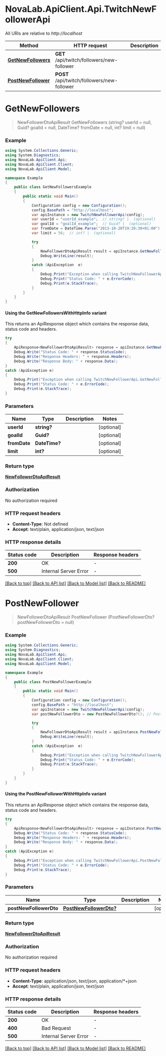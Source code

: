 # NovaLab.ApiClient.Api.TwitchNewFollowerApi

All URIs are relative to *http://localhost*

| Method | HTTP request | Description |
|--------|--------------|-------------|
| [**GetNewFollowers**](TwitchNewFollowerApi.md#getnewfollowers) | **GET** /api/twitch/followers/new-follower |  |
| [**PostNewFollower**](TwitchNewFollowerApi.md#postnewfollower) | **POST** /api/twitch/followers/new-follower |  |

<a name="getnewfollowers"></a>
# **GetNewFollowers**
> NewFollowerDtoApiResult GetNewFollowers (string? userId = null, Guid? goalId = null, DateTime? fromDate = null, int? limit = null)



### Example
```csharp
using System.Collections.Generic;
using System.Diagnostics;
using NovaLab.ApiClient.Api;
using NovaLab.ApiClient.Client;
using NovaLab.ApiClient.Model;

namespace Example
{
    public class GetNewFollowersExample
    {
        public static void Main()
        {
            Configuration config = new Configuration();
            config.BasePath = "http://localhost";
            var apiInstance = new TwitchNewFollowerApi(config);
            var userId = "userId_example";  // string? |  (optional) 
            var goalId = "goalId_example";  // Guid? |  (optional) 
            var fromDate = DateTime.Parse("2013-10-20T19:20:30+01:00");  // DateTime? |  (optional) 
            var limit = 56;  // int? |  (optional) 

            try
            {
                NewFollowerDtoApiResult result = apiInstance.GetNewFollowers(userId, goalId, fromDate, limit);
                Debug.WriteLine(result);
            }
            catch (ApiException  e)
            {
                Debug.Print("Exception when calling TwitchNewFollowerApi.GetNewFollowers: " + e.Message);
                Debug.Print("Status Code: " + e.ErrorCode);
                Debug.Print(e.StackTrace);
            }
        }
    }
}
```

#### Using the GetNewFollowersWithHttpInfo variant
This returns an ApiResponse object which contains the response data, status code and headers.

```csharp
try
{
    ApiResponse<NewFollowerDtoApiResult> response = apiInstance.GetNewFollowersWithHttpInfo(userId, goalId, fromDate, limit);
    Debug.Write("Status Code: " + response.StatusCode);
    Debug.Write("Response Headers: " + response.Headers);
    Debug.Write("Response Body: " + response.Data);
}
catch (ApiException e)
{
    Debug.Print("Exception when calling TwitchNewFollowerApi.GetNewFollowersWithHttpInfo: " + e.Message);
    Debug.Print("Status Code: " + e.ErrorCode);
    Debug.Print(e.StackTrace);
}
```

### Parameters

| Name | Type | Description | Notes |
|------|------|-------------|-------|
| **userId** | **string?** |  | [optional]  |
| **goalId** | **Guid?** |  | [optional]  |
| **fromDate** | **DateTime?** |  | [optional]  |
| **limit** | **int?** |  | [optional]  |

### Return type

[**NewFollowerDtoApiResult**](NewFollowerDtoApiResult.md)

### Authorization

No authorization required

### HTTP request headers

 - **Content-Type**: Not defined
 - **Accept**: text/plain, application/json, text/json


### HTTP response details
| Status code | Description | Response headers |
|-------------|-------------|------------------|
| **200** | OK |  -  |
| **500** | Internal Server Error |  -  |

[[Back to top]](#) [[Back to API list]](../README.md#documentation-for-api-endpoints) [[Back to Model list]](../README.md#documentation-for-models) [[Back to README]](../README.md)

<a name="postnewfollower"></a>
# **PostNewFollower**
> NewFollowerDtoApiResult PostNewFollower (PostNewFollowerDto? postNewFollowerDto = null)



### Example
```csharp
using System.Collections.Generic;
using System.Diagnostics;
using NovaLab.ApiClient.Api;
using NovaLab.ApiClient.Client;
using NovaLab.ApiClient.Model;

namespace Example
{
    public class PostNewFollowerExample
    {
        public static void Main()
        {
            Configuration config = new Configuration();
            config.BasePath = "http://localhost";
            var apiInstance = new TwitchNewFollowerApi(config);
            var postNewFollowerDto = new PostNewFollowerDto?(); // PostNewFollowerDto? |  (optional) 

            try
            {
                NewFollowerDtoApiResult result = apiInstance.PostNewFollower(postNewFollowerDto);
                Debug.WriteLine(result);
            }
            catch (ApiException  e)
            {
                Debug.Print("Exception when calling TwitchNewFollowerApi.PostNewFollower: " + e.Message);
                Debug.Print("Status Code: " + e.ErrorCode);
                Debug.Print(e.StackTrace);
            }
        }
    }
}
```

#### Using the PostNewFollowerWithHttpInfo variant
This returns an ApiResponse object which contains the response data, status code and headers.

```csharp
try
{
    ApiResponse<NewFollowerDtoApiResult> response = apiInstance.PostNewFollowerWithHttpInfo(postNewFollowerDto);
    Debug.Write("Status Code: " + response.StatusCode);
    Debug.Write("Response Headers: " + response.Headers);
    Debug.Write("Response Body: " + response.Data);
}
catch (ApiException e)
{
    Debug.Print("Exception when calling TwitchNewFollowerApi.PostNewFollowerWithHttpInfo: " + e.Message);
    Debug.Print("Status Code: " + e.ErrorCode);
    Debug.Print(e.StackTrace);
}
```

### Parameters

| Name | Type | Description | Notes |
|------|------|-------------|-------|
| **postNewFollowerDto** | [**PostNewFollowerDto?**](PostNewFollowerDto?.md) |  | [optional]  |

### Return type

[**NewFollowerDtoApiResult**](NewFollowerDtoApiResult.md)

### Authorization

No authorization required

### HTTP request headers

 - **Content-Type**: application/json, text/json, application/*+json
 - **Accept**: text/plain, application/json, text/json


### HTTP response details
| Status code | Description | Response headers |
|-------------|-------------|------------------|
| **200** | OK |  -  |
| **400** | Bad Request |  -  |
| **500** | Internal Server Error |  -  |

[[Back to top]](#) [[Back to API list]](../README.md#documentation-for-api-endpoints) [[Back to Model list]](../README.md#documentation-for-models) [[Back to README]](../README.md)

